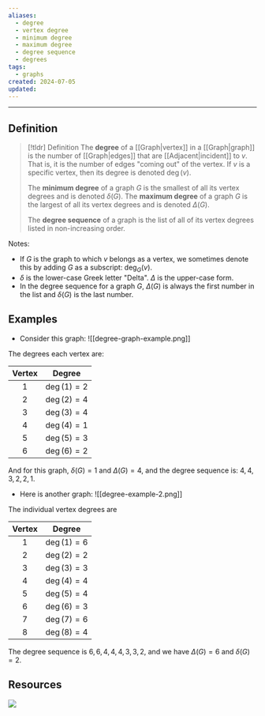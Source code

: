 ```yaml
---
aliases:
  - degree
  - vertex degree
  - minimum degree
  - maximum degree
  - degree sequence
  - degrees
tags:
  - graphs
created: 2024-07-05
updated:
---
```

---
## Definition 

> [!tldr] Definition
> The **degree** of a [[Graph|vertex]] in a [[Graph|graph]] is the number of [[Graph|edges]] that are [[Adjacent|incident]] to $v$. That is, it is the number of edges "coming out" of the vertex. If $v$ is a specific vertex, then its degree is denoted $\deg(v)$.
> 
> The **minimum degree** of a graph $G$ is the smallest of all its vertex degrees and is denoted $\delta(G)$. The **maximum degree** of a graph $G$ is the largest of all its vertex degrees and is denoted $\Delta(G)$.
> 
> The **degree sequence** of a graph is the list of all of its vertex degrees listed in non-increasing order. 



Notes: 
- If $G$ is the graph to which $v$ belongs as a vertex, we sometimes denote this by adding $G$ as a subscript: $\deg_G(v)$. 
- $\delta$ is the lower-case Greek letter "Delta". $\Delta$ is the upper-case form. 
- In the degree sequence for a graph $G$, $\Delta(G)$ is always the first number in the list and $\delta(G)$ is the last number. 

## Examples 

- Consider this graph: 
![[degree-graph-example.png]]

The degrees each vertex are: 

| Vertex |    Degree     |
| :----: | :-----------: |
|   1    | $\deg(1) = 2$ |
|   2    | $\deg(2) = 4$ |
|   3    | $\deg(3) = 4$ |
|   4    | $\deg(4) = 1$ |
|   5    | $\deg(5) = 3$ |
|   6    | $\deg(6) = 2$ |
And for this graph, $\delta(G) = 1$ and $\Delta(G) = 4$, and the degree sequence is: $4,4,3,2,2,1$. 

- Here is another graph: 
![[degree-example-2.png]]

The individual vertex degrees are 

| Vertex |    Degree     |
| :----: | :-----------: |
|   1    | $\deg(1) = 6$ |
|   2    | $\deg(2) = 2$ |
|   3    | $\deg(3) = 3$ |
|   4    | $\deg(4) = 4$ |
|   5    | $\deg(5) = 4$ |
|   6    | $\deg(6) = 3$ |
|   7    | $\deg(7) = 6$ |
|   8    | $\deg(8) = 4$ |
The degree sequence is $6,6,4,4,4,3,3,2$, and we have $\Delta(G) = 6$ and $\delta(G) = 2$. 

## Resources 

![](https://www.youtube.com/watch?v=C4s5j2-Hos4)